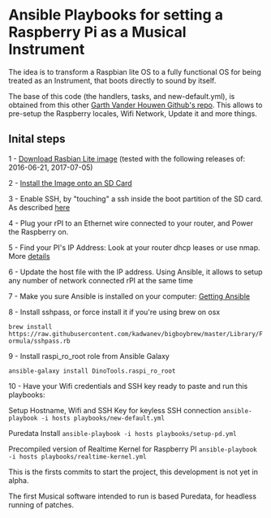 # Ansible Playbooks for setting a Raspberry Pi as a Musical Instrument

The idea is to transform a Raspbian lite OS to a fully functional OS for being treated as an Instrument, that boots directly to sound by itself.

The base of this code (the handlers, tasks, and new-default.yml), is obtained from this other [Garth Vander Houwen Github's repo](https://github.com/garthvh/ansible-raspi-playbooks). This allows to pre-setup the Raspberry locales, Wifi Network, Update it and more things.

## Inital steps

1 - [Download Rasbian Lite image](https://downloads.raspberrypi.org/raspbian_lite_latest) (tested with the following releases of: 2016-06-21, 2017-07-05)

2 - [Install the Image onto an SD Card](https://www.raspberrypi.org/documentation/installation/installing-images/README.md)

3 - Enable SSH, by "touching" a ssh inside the boot partition of the SD card. As described [here](https://hackernoon.com/raspberry-pi-headless-install-462ccabd75d0)

4 - Plug your rPI to an Ethernet wire connected to your router, and Power the Raspberry on.

5 - Find your PI's IP Address: Look at your router dhcp leases or use nmap. More [details](https://www.raspberrypi.org/documentation/remote-access/ip-address.md)

6 - Update the host file with the IP address. Using Ansible, it allows to setup any number of network connected rPI at the same time

7 - Make you sure Ansible is installed on your computer: [Getting Ansible](http://docs.ansible.com/ansible/latest/intro_installation.html)

8 - Install sshpass, or force install it if you're using brew on osx

```brew install https://raw.githubusercontent.com/kadwanev/bigboybrew/master/Library/Formula/sshpass.rb```

9 - Install raspi_ro_root role from Ansible Galaxy

```ansible-galaxy install DinoTools.raspi_ro_root```

10 - Have your Wifi credentials and SSH key ready to paste and run this playbooks:

  Setup Hostname, Wifi and SSH Key for keyless SSH connection
```ansible-playbook -i hosts playbooks/new-default.yml```

  Puredata Install
```ansible-playbook -i hosts playbooks/setup-pd.yml```

  Precompiled version of Realtime Kernel for Raspberry PI
```ansible-playbook -i hosts playbooks/realtime-kernel.yml```

This is the firsts commits to start the project, this development is not yet in alpha.

The first Musical software intended to run is based Puredata, for headless running of patches.
